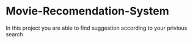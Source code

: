 # Movie-Recomendation-System
In this project you are able to find suggestion according to your privious search
